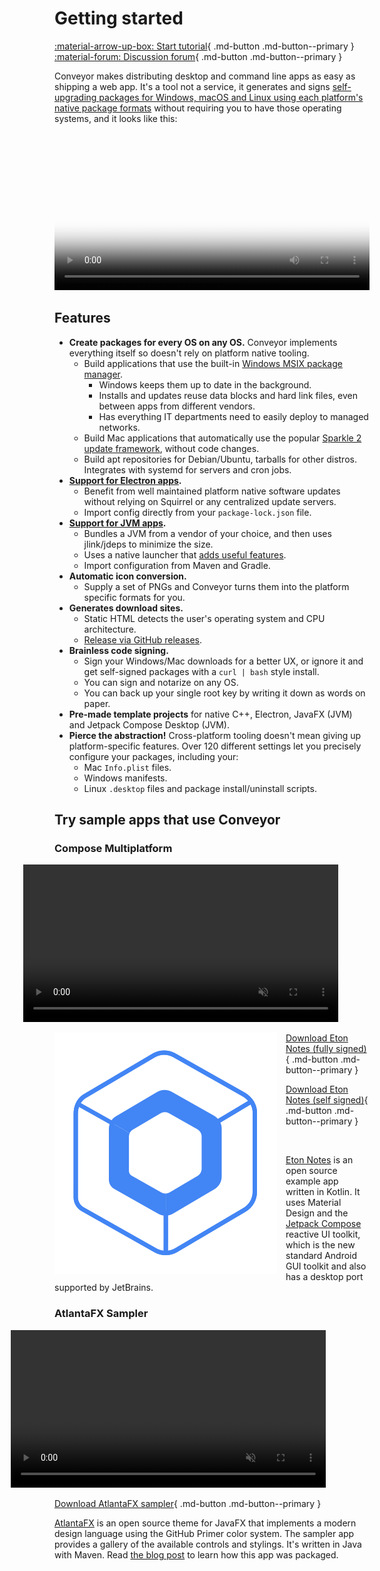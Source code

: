 # Getting started

[ :material-arrow-up-box: Start tutorial](tutorial/1-get-started.md){ .md-button .md-button--primary } [ :material-forum: Discussion forum](https://github.com/hydraulic-software/conveyor/discussions){ .md-button .md-button--primary }

Conveyor makes distributing desktop and command line apps as easy as shipping a web app. It's a tool not a service, it generates and signs [self-upgrading packages for Windows, macOS and Linux using each platform's native package formats](outputs.md) without requiring you to have those operating systems, and it looks like this:

<video width="100%" poster="https://conveyor.hydraulic.dev/assets/promo.jpg" controls><source src="https://conveyor.hydraulic.dev/assets/promo.mp4" type="video/mp4"></video>

## Features

* **Create packages for every OS on any OS.** Conveyor implements everything itself so doesn't rely on platform native tooling.
    * Build applications that use the built-in [Windows MSIX package manager](outputs.md).
        * Windows keeps them up to date in the background.
        * Installs and updates reuse data blocks and hard link files, even between apps from different vendors.
        * Has everything IT departments need to easily deploy to managed networks.
    * Build Mac applications that automatically use the popular [Sparkle 2 update framework](https://sparkle-project.org/), without code changes.
    * Build apt repositories for Debian/Ubuntu, tarballs for other distros. Integrates with systemd for servers and cron jobs.
* **[Support for Electron apps](configs/electron.md).**
    * Benefit from well maintained platform native software updates without relying on Squirrel or any centralized update servers.
    * Import config directly from your `package-lock.json` file.
* **[Support for JVM apps](configs/jvm.md).**
    * Bundles a JVM from a vendor of your choice, and then uses jlink/jdeps to minimize the size.
    * Uses a native launcher that [adds useful features](configs/jvm.md#launcher-features).
    * Import configuration from Maven and Gradle.
* **Automatic icon conversion.**
    * Supply a set of PNGs and Conveyor turns them into the platform specific formats for you. 
* **Generates download sites.**
    * Static HTML detects the user's operating system and CPU architecture.
    * [Release via GitHub releases](configs/download-pages#publishing-through-github).
* **Brainless code signing.**
    * Sign your Windows/Mac downloads for a better UX, or ignore it and get self-signed packages with a `curl | bash` style install.    
    * You can sign and notarize on any OS. 
    * You can back up your single root key by writing it down as words on paper.
* **Pre-made template projects** for native C++, Electron, JavaFX (JVM) and Jetpack Compose Desktop (JVM).
* **Pierce the abstraction!** Cross-platform tooling doesn't mean giving up platform-specific features. Over 120 different settings let you precisely configure your packages, including your:
    * Mac `Info.plist` files.
    * Windows manifests.
    * Linux `.desktop` files and package install/uninstall scripts.

## Try sample apps that use Conveyor

### Compose Multiplatform

<video width="100%" playsinline autoplay muted loop style="margin-left: -50px"><source src="https://www.hydraulic.software/assets/images/video/Eton.mp4" type="video/mp4"></video>

<img src="images/compose-multiplatform.svg" style="float: left; padding-right: 1em"></img>

[Download Eton Notes (fully signed)](https://downloads.hydraulic.dev/eton-sample/download.html){ .md-button .md-button--primary }

[Download Eton Notes (self signed)](https://downloads.hydraulic.dev/eton-sample/selfsigned/download.html){ .md-button .md-button--primary }

<br style="clear: right" />

[Eton Notes](https://github.com/hydraulic-software/eton-desktop) is an open source example app written in Kotlin. It uses Material Design and the [Jetpack Compose](https://www.jetbrains.com/lp/compose-desktop/) reactive UI toolkit, which is the new standard Android GUI toolkit and also has a desktop port supported by JetBrains.

### AtlantaFX Sampler

<video width="100%" playsinline autoplay muted loop style="margin-left: -70px"><source type="video/mp4" src="https://www.hydraulic.software/assets/images/video/AtlantaFX-1.1.mp4"/></video>

[Download AtlantaFX sampler](https://downloads.hydraulic.dev/atlantafx/sampler/download.html){ .md-button .md-button--primary }

[AtlantaFX](https://github.com/mkpaz/atlantafx) is an open source theme for JavaFX that implements a modern design language using the GitHub Primer color system. The sampler app provides a gallery of the available controls and stylings. It's written in Java with Maven. Read [the blog post](https://hydraulic.software/blog/3-atlantafx-sampler.html) to learn how this app was packaged.
